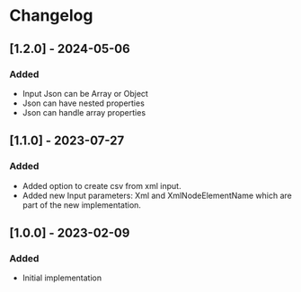 # Changelog

## [1.2.0] - 2024-05-06

### Added

- Input Json can be Array or Object
- Json can have nested properties
- Json can handle array properties

## [1.1.0] - 2023-07-27

### Added

- Added option to create csv from xml input.
- Added new Input parameters: Xml and XmlNodeElementName which are part of the new implementation.

## [1.0.0] - 2023-02-09

### Added

- Initial implementation
